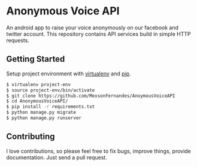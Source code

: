 # Anonymous Voice API

An android app to raise your voice anonymously on our facebook and twitter account. This repository contains API services build in simple HTTP requests.

## Getting Started

Setup project environment with [virtualenv](https://virtualenv.pypa.io) and [pip](https://pip.pypa.io).

```bash
$ virtualenv project-env
$ source project-env/bin/activate
$ git clone https://github.com/MexsonFernandes/AnoymousVoiceAPI
$ cd AnonymousVoiceAPI/
$ pip install -r requirements.txt
$ python manage.py migrate
$ python manage.py runserver
```

## Contributing

I love contributions, so please feel free to fix bugs, improve things, provide documentation. Just send a pull request.

